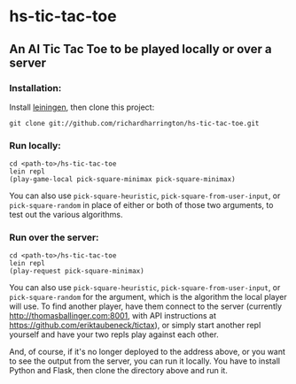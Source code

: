 # hs-tic-tac-toe 

## An AI Tic Tac Toe to be played locally or over a server

### Installation:

Install [leiningen](http://leiningen.org), then clone this project:

    git clone git://github.com/richardharrington/hs-tic-tac-toe.git

### Run locally:

    cd <path-to>/hs-tic-tac-toe
    lein repl
    (play-game-local pick-square-minimax pick-square-minimax)

You can also use `pick-square-heuristic`, `pick-square-from-user-input`, or `pick-square-random` in place of either or both of those two arguments, to test out the various algorithms.

### Run over the server:

    cd <path-to>/hs-tic-tac-toe
    lein repl
    (play-request pick-square-minimax)

You can also use `pick-square-heuristic`, `pick-square-from-user-input`, or `pick-square-random` for the argument, which is the algorithm the local player will use. To find another player, have them connect to the server (currently http://thomasballinger.com:8001, with API instructions at https://github.com/eriktaubeneck/tictax), or simply start another repl yourself and have your two repls play against each other.

And, of course, if it's no longer deployed to the address above, or you want to see the output from the server, you can run it locally. You have to install Python and Flask, then clone the directory above and run it.